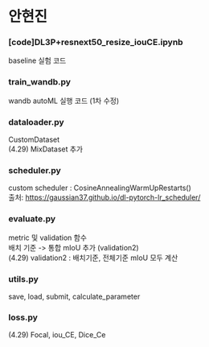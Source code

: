 # 안현진

### [code]DL3P+resnext50_resize_iouCE.ipynb
baseline 실험 코드

### train_wandb.py
wandb autoML 실행 코드 (1차 수정)

### dataloader.py
CustomDataset <br>
(4.29) MixDataset 추가

### scheduler.py
custom scheduler : CosineAnnealingWarmUpRestarts() <br>
출처: https://gaussian37.github.io/dl-pytorch-lr_scheduler/

### evaluate.py
metric 및 validation 함수 <br>
배치 기준 -> 통합 mIoU 추가 (validation2) <br>
(4.29) validation2 : 배치기준, 전체기준 mIoU 모두 계산

### utils.py
save, load, submit, calculate_parameter

### loss.py
(4.29) Focal, iou_CE, Dice_Ce
